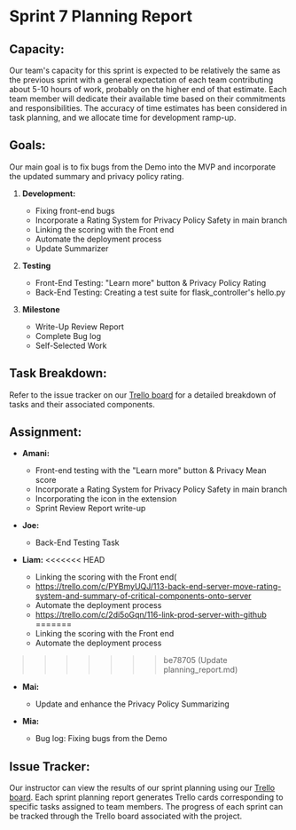 # Sprint 7 Planning Report

## Capacity:
Our team's capacity for this sprint is expected to be relatively the same as the previous sprint with a general expectation of each team contributing about 5-10 hours of work, probably on the higher end of that estimate. Each team member will dedicate their available time based on their commitments and responsibilities. The accuracy of time estimates has been considered in task planning, and we allocate time for development ramp-up. 

## Goals:
Our main goal is to fix bugs from the Demo into the MVP and incorporate the updated summary and privacy policy rating.

1. **Development:**
   - Fixing front-end bugs
   - Incorporate a Rating System for Privacy Policy Safety in main branch
   - Linking the scoring with the Front end
   - Automate the deployment process
   - Update Summarizer

2. **Testing**
   - Front-End Testing: "Learn more" button & Privacy Policy Rating
   - Back-End Testing: Creating a test suite for flask_controller's hello.py

3. **Milestone**
   - Write-Up Review Report
   - Complete Bug log
   - Self-Selected Work

## Task Breakdown:
Refer to the issue tracker on our [Trello board](https://trello.com/b/yHP9CPjB/b4uagree) for a detailed breakdown of tasks and their associated components.

## Assignment:
- **Amani:**
  - Front-end testing with the "Learn more" button & Privacy Mean score
  - Incorporate a Rating System for Privacy Policy Safety in main branch
  - Incorporating the icon in the extension
  - Sprint Review Report write-up
 
- **Joe:**
  - Back-End Testing Task
  
- **Liam:**
<<<<<<< HEAD
  - Linking the scoring with the Front end(
  -    https://trello.com/c/PYBmyUQJ/113-back-end-server-move-rating-system-and-summary-of-critical-components-onto-server
  - Automate the deployment process
  -    https://trello.com/c/2di5oGqn/116-link-prod-server-with-github
=======
  - Linking the scoring with the Front end
  - Automate the deployment process
>>>>>>> be78705 (Update planning_report.md)
  
- **Mai:**
  - Update and enhance the Privacy Policy Summarizing

- **Mia:**
  - Bug log: Fixing bugs from the Demo

## Issue Tracker:
Our instructor can view the results of our sprint planning using our [Trello board](https://trello.com/b/yHP9CPjB/b4uagree). Each sprint planning report generates Trello cards corresponding to specific tasks assigned to team members. The progress of each sprint can be tracked through the Trello board associated with the project.
